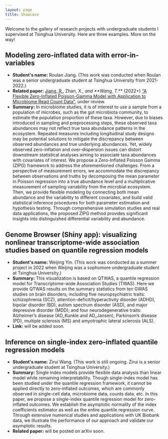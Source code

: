 ```yaml
---
layout: page
title: Showcase
---
```


Welcome to the gallery of research projects with undergraduate students I supervised at Tsinghua University. Here are three examples. More on the way!

## Modeling zero-inflated data with error-in-variables
- **Student's name:** Roulan Jiang. (This work was conducted when Roulan was a senior undergraduate student at Tsinghua University from 2021-2022.)
- **Related paper:** <ins>Jiang, R.</ins>, Zhan, X.*, and **Wang, T.<b>*</b>** (2022+) ["A Flexible Zero-Inflated Poisson-Gamma Model with Application to Microbiome Read Count Data"](https://arxiv.org/pdf/2207.07796.pdf), under review.
- **Summary:** In microbiome studies, it is of interest to use a sample from a population of microbes, such as the gut microbiota community, to estimate the population proportion of these taxa. However, due to biases introduced in sampling and preprocessing steps, these observed taxa abundances may not reflect true taxa abundance patterns in the ecosystem. Repeated measures including longitudinal study designs may be potential solutions to mitigate the discrepancy between observed abundances and true underlying abundances. Yet, widely observed zero-inflation and over-dispersion issues can distort downstream statistical analyses aiming to associate taxa abundances with covariates of
interest. We propose a Zero-Inflated Poisson Gamma (ZIPG) framework to address the aforementioned challenges. From a perspective of measurement errors, we accommodate the discrepancy between observations and truths by decomposing the mean parameter in Poisson regression into a true abundance level and a multiplicative measurement of sampling variability from the microbial ecosystem. Then, we provide flexible modeling by
connecting both mean abundance and the variability to different covariates, and build valid statistical inference procedures for both parameter estimation and hypothesis testing. Through comprehensive simulation studies and real data applications, the proposed ZIPG method provides significant insights into distinguished differential variability and abundance.


## Genome Browser (Shiny app): visualizing nonlinear transcriptome-wide association studies based on quantile regression models
- **Student's name:** Weijing Yin. (This work was conducted as a summer project in 2022 when Weijing was a sophomore undergraduate student at Tsinghua University.)
- **Summary:** This visualization is based on QTWAS, a quantile regression model for Transcriptome-wide Association Studies (TWAS). Here we provide QTWAS results on the summary statistics from ten GWAS studies on brain disorders, including five neuropsychiatric traits: schizophrenia (SCZ), attention-deficit/hyperactivity disorder (ADHD), bipolar disorder (BD), autism spectrum disorder (ASD), and major depressive disorder (MDD); and four neurodegenerative traits: Alzheimer’s disease (AD_Kunkle and AD_Jansen), Parkinson’s disease (PD), multiple sclerosis (MS) and amyotrophic lateral sclerosis (ALS). 
- **Link:** will be added soon.


## Inference on single-index zero-inflated quantile regression models
- **Student's name:** Zirui Wang. (This work is still ongoing. Zirui is a senior undergraduate student at Tsinghua University.)
- **Summary:** Single index models provide flexible data analysis than linear model while remaining interpretability. Though single-index model has been studied under the quantile regression framework, it cannot be applied directly to zero-inflated outcomes, which are commonly observed in single-cell data, microbiome data, counts data, etc. In this paper, we propose a single-index quantile regression model for zero-inflated outcomes. We establish the asymptotic normality of the index coefficients estimator as well as the entire quantile regression curve. Through extensive numerical studies and applications with UK Biobank data, we illustrate the performance of our approach and validate our asymptotic results.
- **Related paper:** will be posted on arXiv soon.

